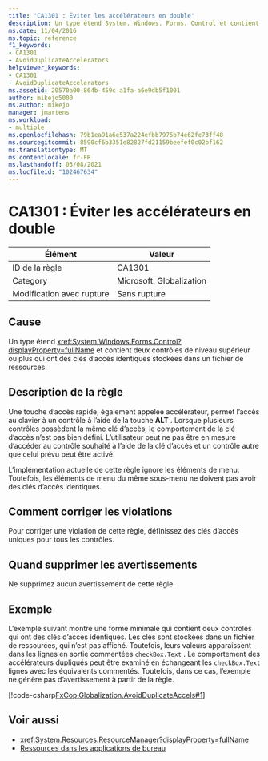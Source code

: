 ```yaml
---
title: 'CA1301 : Éviter les accélérateurs en double'
description: Un type étend System. Windows. Forms. Control et contient au moins deux contrôles de niveau supérieur qui ont des clés d’accès identiques stockées dans un fichier de ressources.
ms.date: 11/04/2016
ms.topic: reference
f1_keywords:
- CA1301
- AvoidDuplicateAccelerators
helpviewer_keywords:
- CA1301
- AvoidDuplicateAccelerators
ms.assetid: 20570a00-864b-459c-a1fa-a6e9db5f1001
author: mikejo5000
ms.author: mikejo
manager: jmartens
ms.workload:
- multiple
ms.openlocfilehash: 79b1ea91a6e537a224efbb7975b74e62fe73ff48
ms.sourcegitcommit: 8590cf6b3351e82827fd21159beefef0c02bf162
ms.translationtype: MT
ms.contentlocale: fr-FR
ms.lasthandoff: 03/08/2021
ms.locfileid: "102467634"
---
```

# <a name="ca1301-avoid-duplicate-accelerators"></a>CA1301 : Éviter les accélérateurs en double

|Élément|Valeur|
|-|-|
|ID de la règle|CA1301|
|Category|Microsoft. Globalization|
|Modification avec rupture|Sans rupture|

## <a name="cause"></a>Cause
Un type étend <xref:System.Windows.Forms.Control?displayProperty=fullName> et contient deux contrôles de niveau supérieur ou plus qui ont des clés d’accès identiques stockées dans un fichier de ressources.

## <a name="rule-description"></a>Description de la règle

Une touche d’accès rapide, également appelée accélérateur, permet l’accès au clavier à un contrôle à l’aide de la touche **ALT** . Lorsque plusieurs contrôles possèdent la même clé d’accès, le comportement de la clé d’accès n’est pas bien défini. L’utilisateur peut ne pas être en mesure d’accéder au contrôle souhaité à l’aide de la clé d’accès et un contrôle autre que celui prévu peut être activé.

L’implémentation actuelle de cette règle ignore les éléments de menu. Toutefois, les éléments de menu du même sous-menu ne doivent pas avoir des clés d’accès identiques.

## <a name="how-to-fix-violations"></a>Comment corriger les violations
Pour corriger une violation de cette règle, définissez des clés d’accès uniques pour tous les contrôles.

## <a name="when-to-suppress-warnings"></a>Quand supprimer les avertissements
Ne supprimez aucun avertissement de cette règle.

## <a name="example"></a>Exemple
L’exemple suivant montre une forme minimale qui contient deux contrôles qui ont des clés d’accès identiques. Les clés sont stockées dans un fichier de ressources, qui n’est pas affiché. Toutefois, leurs valeurs apparaissent dans les lignes en sortie commentées `checkBox.Text` . Le comportement des accélérateurs dupliqués peut être examiné en échangeant les `checkBox.Text` lignes avec les équivalents commentés. Toutefois, dans ce cas, l’exemple ne génère pas d’avertissement à partir de la règle.

[!code-csharp[FxCop.Globalization.AvoidDuplicateAccels#1](../code-quality/codesnippet/CSharp/ca1301-avoid-duplicate-accelerators_1.cs)]

## <a name="see-also"></a>Voir aussi

- <xref:System.Resources.ResourceManager?displayProperty=fullName>
- [Ressources dans les applications de bureau](/dotnet/framework/resources/index)
